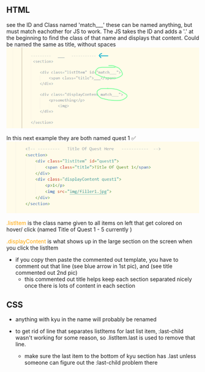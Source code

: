 ## HTML
see the ID and Class named 'match___'
these can be named anything, but must match eachother for JS to work. The JS takes the ID and adds a '.' at the beginning to find the class of that name and displays that content. Could be named the same as title, without spaces
<img src="img/brelaCode1.png">


In this next example they are both named quest 1 ✅
<img src="img/brelaCode2.png">

<span style="color: orange">.listItem</span> is the class name given to all items on left that get colored on hover/ click (named Title of Quest 1 - 5 currently )

<span style="color: orange">.displayContent</span> is what shows up in the large section on the screen when you click the listItem

* if you copy then paste the commented out template, you have to comment out that line (see blue arrow in 1st pic), and (see title commented out 2nd pic)
    * this commented out title helps keep each section separated nicely once there is lots of content in each section

## CSS ##

* anything with kyu in the name will probably be renamed

* to get rid of line that separates listItems for last list item, :last-child wasn't working for some reason, so .listItem.last is used to remove that line. 
    * make sure the last item to the bottom of kyu section has .last unless someone can figure out the :last-child problem there
